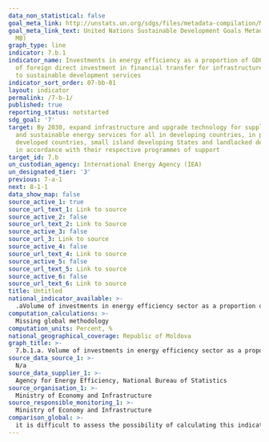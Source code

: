 ```yaml
---
data_non_statistical: false
goal_meta_link: http://unstats.un.org/sdgs/files/metadata-compilation/Metadata-Goal-7.pdf
goal_meta_link_text: United Nations Sustainable Development Goals Metadata (PDF 4.0
  MB)
graph_type: line
indicator: 7.b.1
indicator_name: Investments in energy efficiency as a proportion of GDP and the amount
  of foreign direct investment in financial transfer for infrastructure and technology
  to sustainable development services
indicator_sort_order: 07-bb-01
layout: indicator
permalink: /7-b-1/
published: true
reporting_status: notstarted
sdg_goal: '7'
target: By 2030, expand infrastructure and upgrade technology for supplying modern
  and sustainable energy services for all in developing countries, in particular least
  developed countries, small island developing States and landlocked developing countries,
  in accordance with their respective programmes of support
target_id: 7.b
un_custodian_agency: International Energy Agency (IEA)
un_designated_tier: '3'
previous: 7-a-1
next: 8-1-1
data_show_map: false
source_active_1: true
source_url_text_1: Link to source
source_active_2: false
source_url_text_2: Link to Source
source_active_3: false
source_url_3: Link to source
source_active_4: false
source_url_text_4: Link to source
source_active_5: false
source_url_text_5: Link to source
source_active_6: false
source_url_text_6: Link to source
title: Untitled
national_indicator_available: >-
  .aVolume of investments in energy efficiency sector as a proportion of GDP
computation_calculations: >-
  Missing global methodology 
computation_units: Percent, %
national_geographical_coverage: Republic of Moldova
graph_title: >-
  7.b.1.a. Volume of investments in energy efficiency sector as a proportion of GDP
source_data_source_1: >-
  N/a
source_data_supplier_1: >-
  Agency for Energy Efficiency, National Bureau of Statistics
source_organisation_1: >-
  Ministry of Economy and Infrastructure
source_responsible_monitoring_1: >-
  Ministry of Economy and Infrastructure
comparison_global: >-
  it is difficult to assess the possibility of calculating this indicator due to lack of metadata 
---
```

